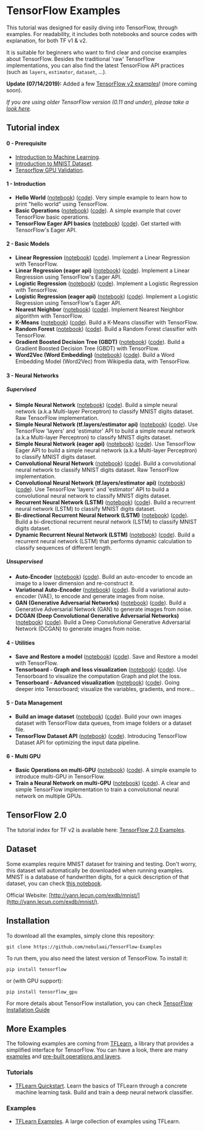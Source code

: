 # TensorFlow Examples

This tutorial was designed for easily diving into TensorFlow, through examples. For readability, it includes both notebooks and source codes with explanation, for both TF v1 & v2.

It is suitable for beginners who want to find clear and concise examples about TensorFlow. Besides the traditional 'raw' TensorFlow implementations, you can also find the latest TensorFlow API practices (such as `layers`, `estimator`, `dataset`, ...).

**Update (07/14/2019):** Added a few [TensorFlow v2 examples](tensorflow_v2)! (more coming soon).

*If you are using older TensorFlow version (0.11 and under), please take a [look here](https://github.com/nebulaai/TensorFlow-Examples/tree/0.11).*

## Tutorial index

#### 0 - Prerequisite
- [Introduction to Machine Learning](https://github.com/nebulaai/TensorFlow-Examples/blob/master/notebooks/0_Prerequisite/ml_introduction.ipynb).
- [Introduction to MNIST Dataset](https://github.com/nebulaai/TensorFlow-Examples/blob/master/notebooks/0_Prerequisite/mnist_dataset_intro.ipynb).
- [Tensorflow GPU Validation](https://github.com/nebulaai/TensorFlow-Examples/blob/master/notebooks/0_Prerequisite/tensorflow_gpu_validator.ipynb).

#### 1 - Introduction
- **Hello World** ([notebook](https://github.com/nebulaai/TensorFlow-Examples/blob/master/notebooks/1_Introduction/helloworld.ipynb)) ([code](https://github.com/nebulaai/TensorFlow-Examples/blob/master/examples/1_Introduction/helloworld.py)). Very simple example to learn how to print "hello world" using TensorFlow.
- **Basic Operations** ([notebook](https://github.com/nebulaai/TensorFlow-Examples/blob/master/notebooks/1_Introduction/basic_operations.ipynb)) ([code](https://github.com/nebulaai/TensorFlow-Examples/blob/master/examples/1_Introduction/basic_operations.py)). A simple example that cover TensorFlow basic operations.
- **TensorFlow Eager API basics** ([notebook](https://github.com/nebulaai/TensorFlow-Examples/blob/master/notebooks/1_Introduction/basic_eager_api.ipynb)) ([code](https://github.com/nebulaai/TensorFlow-Examples/blob/master/examples/1_Introduction/basic_eager_api.py)). Get started with TensorFlow's Eager API.

#### 2 - Basic Models
- **Linear Regression** ([notebook](https://github.com/nebulaai/TensorFlow-Examples/blob/master/notebooks/2_BasicModels/linear_regression.ipynb)) ([code](https://github.com/nebulaai/TensorFlow-Examples/blob/master/examples/2_BasicModels/linear_regression.py)). Implement a Linear Regression with TensorFlow.
- **Linear Regression (eager api)** ([notebook](https://github.com/nebulaai/TensorFlow-Examples/blob/master/notebooks/2_BasicModels/linear_regression_eager_api.ipynb)) ([code](https://github.com/nebulaai/TensorFlow-Examples/blob/master/examples/2_BasicModels/linear_regression_eager_api.py)). Implement a Linear Regression using TensorFlow's Eager API.
- **Logistic Regression** ([notebook](https://github.com/nebulaai/TensorFlow-Examples/blob/master/notebooks/2_BasicModels/logistic_regression.ipynb)) ([code](https://github.com/nebulaai/TensorFlow-Examples/blob/master/examples/2_BasicModels/logistic_regression.py)). Implement a Logistic Regression with TensorFlow.
- **Logistic Regression (eager api)** ([notebook](https://github.com/nebulaai/TensorFlow-Examples/blob/master/notebooks/2_BasicModels/logistic_regression_eager_api.ipynb)) ([code](https://github.com/nebulaai/TensorFlow-Examples/blob/master/examples/2_BasicModels/logistic_regression_eager_api.py)). Implement a Logistic Regression using TensorFlow's Eager API.
- **Nearest Neighbor** ([notebook](https://github.com/nebulaai/TensorFlow-Examples/blob/master/notebooks/2_BasicModels/nearest_neighbor.ipynb)) ([code](https://github.com/nebulaai/TensorFlow-Examples/blob/master/examples/2_BasicModels/nearest_neighbor.py)). Implement Nearest Neighbor algorithm with TensorFlow.
- **K-Means** ([notebook](https://github.com/nebulaai/TensorFlow-Examples/blob/master/notebooks/2_BasicModels/kmeans.ipynb)) ([code](https://github.com/nebulaai/TensorFlow-Examples/blob/master/examples/2_BasicModels/kmeans.py)). Build a K-Means classifier with TensorFlow.
- **Random Forest** ([notebook](https://github.com/nebulaai/TensorFlow-Examples/blob/master/notebooks/2_BasicModels/random_forest.ipynb)) ([code](https://github.com/nebulaai/TensorFlow-Examples/blob/master/examples/2_BasicModels/random_forest.py)). Build a Random Forest classifier with TensorFlow.
- **Gradient Boosted Decision Tree (GBDT)** ([notebook](https://github.com/nebulaai/TensorFlow-Examples/blob/master/notebooks/2_BasicModels/gradient_boosted_decision_tree.ipynb)) ([code](https://github.com/nebulaai/TensorFlow-Examples/blob/master/examples/2_BasicModels/gradient_boosted_decision_tree.py)). Build a Gradient Boosted Decision Tree (GBDT) with TensorFlow.
- **Word2Vec (Word Embedding)** ([notebook](https://github.com/nebulaai/TensorFlow-Examples/blob/master/notebooks/2_BasicModels/word2vec.ipynb)) ([code](https://github.com/nebulaai/TensorFlow-Examples/blob/master/examples/2_BasicModels/word2vec.py)). Build a Word Embedding Model (Word2Vec) from Wikipedia data, with TensorFlow.

#### 3 - Neural Networks
##### Supervised

- **Simple Neural Network** ([notebook](https://github.com/nebulaai/TensorFlow-Examples/blob/master/notebooks/3_NeuralNetworks/neural_network_raw.ipynb)) ([code](https://github.com/nebulaai/TensorFlow-Examples/blob/master/examples/3_NeuralNetworks/neural_network_raw.py)). Build a simple neural network (a.k.a Multi-layer Perceptron) to classify MNIST digits dataset. Raw TensorFlow implementation.
- **Simple Neural Network (tf.layers/estimator api)** ([notebook](https://github.com/nebulaai/TensorFlow-Examples/blob/master/notebooks/3_NeuralNetworks/neural_network.ipynb)) ([code](https://github.com/nebulaai/TensorFlow-Examples/blob/master/examples/3_NeuralNetworks/neural_network.py)). Use TensorFlow 'layers' and 'estimator' API to build a simple neural network (a.k.a Multi-layer Perceptron) to classify MNIST digits dataset.
- **Simple Neural Network (eager api)** ([notebook](https://github.com/nebulaai/TensorFlow-Examples/blob/master/notebooks/3_NeuralNetworks/neural_network_eager_api.ipynb)) ([code](https://github.com/nebulaai/TensorFlow-Examples/blob/master/examples/3_NeuralNetworks/neural_network_eager_api.py)). Use TensorFlow Eager API to build a simple neural network (a.k.a Multi-layer Perceptron) to classify MNIST digits dataset.
- **Convolutional Neural Network** ([notebook](https://github.com/nebulaai/TensorFlow-Examples/blob/master/notebooks/3_NeuralNetworks/convolutional_network_raw.ipynb)) ([code](https://github.com/nebulaai/TensorFlow-Examples/blob/master/examples/3_NeuralNetworks/convolutional_network_raw.py)). Build a convolutional neural network to classify MNIST digits dataset. Raw TensorFlow implementation.
- **Convolutional Neural Network (tf.layers/estimator api)** ([notebook](https://github.com/nebulaai/TensorFlow-Examples/blob/master/notebooks/3_NeuralNetworks/convolutional_network.ipynb)) ([code](https://github.com/nebulaai/TensorFlow-Examples/blob/master/examples/3_NeuralNetworks/convolutional_network.py)). Use TensorFlow 'layers' and 'estimator' API to build a convolutional neural network to classify MNIST digits dataset.
- **Recurrent Neural Network (LSTM)** ([notebook](https://github.com/nebulaai/TensorFlow-Examples/blob/master/notebooks/3_NeuralNetworks/recurrent_network.ipynb)) ([code](https://github.com/nebulaai/TensorFlow-Examples/blob/master/examples/3_NeuralNetworks/recurrent_network.py)). Build a recurrent neural network (LSTM) to classify MNIST digits dataset.
- **Bi-directional Recurrent Neural Network (LSTM)** ([notebook](https://github.com/nebulaai/TensorFlow-Examples/blob/master/notebooks/3_NeuralNetworks/bidirectional_rnn.ipynb)) ([code](https://github.com/nebulaai/TensorFlow-Examples/blob/master/examples/3_NeuralNetworks/bidirectional_rnn.py)). Build a bi-directional recurrent neural network (LSTM) to classify MNIST digits dataset.
- **Dynamic Recurrent Neural Network (LSTM)** ([notebook](https://github.com/nebulaai/TensorFlow-Examples/blob/master/notebooks/3_NeuralNetworks/dynamic_rnn.ipynb)) ([code](https://github.com/nebulaai/TensorFlow-Examples/blob/master/examples/3_NeuralNetworks/dynamic_rnn.py)). Build a recurrent neural network (LSTM) that performs dynamic calculation to classify sequences of different length.

##### Unsupervised
- **Auto-Encoder** ([notebook](https://github.com/nebulaai/TensorFlow-Examples/blob/master/notebooks/3_NeuralNetworks/autoencoder.ipynb)) ([code](https://github.com/nebulaai/TensorFlow-Examples/blob/master/examples/3_NeuralNetworks/autoencoder.py)). Build an auto-encoder to encode an image to a lower dimension and re-construct it.
- **Variational Auto-Encoder** ([notebook](https://github.com/nebulaai/TensorFlow-Examples/blob/master/notebooks/3_NeuralNetworks/variational_autoencoder.ipynb)) ([code](https://github.com/nebulaai/TensorFlow-Examples/blob/master/examples/3_NeuralNetworks/variational_autoencoder.py)). Build a variational auto-encoder (VAE), to encode and generate images from noise.
- **GAN (Generative Adversarial Networks)** ([notebook](https://github.com/nebulaai/TensorFlow-Examples/blob/master/notebooks/3_NeuralNetworks/gan.ipynb)) ([code](https://github.com/nebulaai/TensorFlow-Examples/blob/master/examples/3_NeuralNetworks/gan.py)). Build a Generative Adversarial Network (GAN) to generate images from noise.
- **DCGAN (Deep Convolutional Generative Adversarial Networks)** ([notebook](https://github.com/nebulaai/TensorFlow-Examples/blob/master/notebooks/3_NeuralNetworks/dcgan.ipynb)) ([code](https://github.com/nebulaai/TensorFlow-Examples/blob/master/examples/3_NeuralNetworks/dcgan.py)). Build a Deep Convolutional Generative Adversarial Network (DCGAN) to generate images from noise.

#### 4 - Utilities
- **Save and Restore a model** ([notebook](https://github.com/nebulaai/TensorFlow-Examples/blob/master/notebooks/4_Utils/save_restore_model.ipynb)) ([code](https://github.com/nebulaai/TensorFlow-Examples/blob/master/examples/4_Utils/save_restore_model.py)). Save and Restore a model with TensorFlow.
- **Tensorboard - Graph and loss visualization** ([notebook](https://github.com/nebulaai/TensorFlow-Examples/blob/master/notebooks/4_Utils/tensorboard_basic.ipynb)) ([code](https://github.com/nebulaai/TensorFlow-Examples/blob/master/examples/4_Utils/tensorboard_basic.py)). Use Tensorboard to visualize the computation Graph and plot the loss.
- **Tensorboard - Advanced visualization** ([notebook](https://github.com/nebulaai/TensorFlow-Examples/blob/master/notebooks/4_Utils/tensorboard_advanced.ipynb)) ([code](https://github.com/nebulaai/TensorFlow-Examples/blob/master/examples/4_Utils/tensorboard_advanced.py)). Going deeper into Tensorboard; visualize the variables, gradients, and more...

#### 5 - Data Management
- **Build an image dataset** ([notebook](https://github.com/nebulaai/TensorFlow-Examples/blob/master/notebooks/5_DataManagement/build_an_image_dataset.ipynb)) ([code](https://github.com/nebulaai/TensorFlow-Examples/blob/master/examples/5_DataManagement/build_an_image_dataset.py)). Build your own images dataset with TensorFlow data queues, from image folders or a dataset file.
- **TensorFlow Dataset API** ([notebook](https://github.com/nebulaai/TensorFlow-Examples/blob/master/notebooks/5_DataManagement/tensorflow_dataset_api.ipynb)) ([code](https://github.com/nebulaai/TensorFlow-Examples/blob/master/examples/5_DataManagement/tensorflow_dataset_api.py)). Introducing TensorFlow Dataset API for optimizing the input data pipeline.

#### 6 - Multi GPU
- **Basic Operations on multi-GPU** ([notebook](https://github.com/nebulaai/TensorFlow-Examples/blob/master/notebooks/6_MultiGPU/multigpu_basics.ipynb)) ([code](https://github.com/nebulaai/TensorFlow-Examples/blob/master/examples/6_MultiGPU/multigpu_basics.py)). A simple example to introduce multi-GPU in TensorFlow.
- **Train a Neural Network on multi-GPU** ([notebook](https://github.com/nebulaai/TensorFlow-Examples/blob/master/notebooks/6_MultiGPU/multigpu_cnn.ipynb)) ([code](https://github.com/nebulaai/TensorFlow-Examples/blob/master/examples/6_MultiGPU/multigpu_cnn.py)). A clear and simple TensorFlow implementation to train a convolutional neural network on multiple GPUs.

## TensorFlow 2.0

The tutorial index for TF v2 is available here: [TensorFlow 2.0 Examples](tensorflow_v2).

## Dataset
Some examples require MNIST dataset for training and testing. Don't worry, this dataset will automatically be downloaded when running examples.
MNIST is a database of handwritten digits, for a quick description of that dataset, you can check [this notebook](https://github.com/nebulaai/TensorFlow-Examples/blob/master/notebooks/0_Prerequisite/mnist_dataset_intro.ipynb).

Official Website: [http://yann.lecun.com/exdb/mnist/](http://yann.lecun.com/exdb/mnist/).

## Installation

To download all the examples, simply clone this repository:
```
git clone https://github.com/nebulaai/TensorFlow-Examples
```

To run them, you also need the latest version of TensorFlow. To install it:
```
pip install tensorflow
```

or (with GPU support):
```
pip install tensorflow_gpu
```

For more details about TensorFlow installation, you can check [TensorFlow Installation Guide](https://www.tensorflow.org/install/)

## More Examples
The following examples are coming from [TFLearn](https://github.com/tflearn/tflearn), a library that provides a simplified interface for TensorFlow. You can have a look, there are many [examples](https://github.com/tflearn/tflearn/tree/master/examples) and [pre-built operations and layers](http://tflearn.org/doc_index/#api).

### Tutorials
- [TFLearn Quickstart](https://github.com/tflearn/tflearn/blob/master/tutorials/intro/quickstart.md). Learn the basics of TFLearn through a concrete machine learning task. Build and train a deep neural network classifier.

### Examples
- [TFLearn Examples](https://github.com/tflearn/tflearn/blob/master/examples). A large collection of examples using TFLearn.
